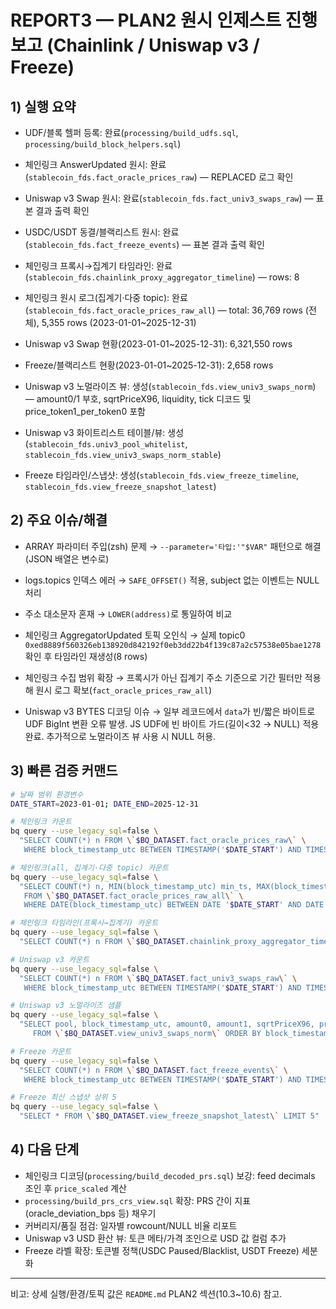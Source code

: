 # REPORT3 — PLAN2 원시 인제스트 진행 보고 (Chainlink / Uniswap v3 / Freeze)

## 1) 실행 요약
- UDF/블록 헬퍼 등록: 완료(`processing/build_udfs.sql`, `processing/build_block_helpers.sql`)
- 체인링크 AnswerUpdated 원시: 완료(`stablecoin_fds.fact_oracle_prices_raw`) — REPLACED 로그 확인
- Uniswap v3 Swap 원시: 완료(`stablecoin_fds.fact_univ3_swaps_raw`) — 표본 결과 출력 확인
- USDC/USDT 동결/블랙리스트 원시: 완료(`stablecoin_fds.fact_freeze_events`) — 표본 결과 출력 확인

- 체인링크 프록시→집계기 타임라인: 완료(`stablecoin_fds.chainlink_proxy_aggregator_timeline`) — rows: 8
- 체인링크 원시 로그(집계기·다중 topic): 완료(`stablecoin_fds.fact_oracle_prices_raw_all`) — total: 36,769 rows (전체), 5,355 rows (2023-01-01~2025-12-31)
- Uniswap v3 Swap 현황(2023-01-01~2025-12-31): 6,321,550 rows
- Freeze/블랙리스트 현황(2023-01-01~2025-12-31): 2,658 rows

- Uniswap v3 노멀라이즈 뷰: 생성(`stablecoin_fds.view_univ3_swaps_norm`) — amount0/1 부호, sqrtPriceX96, liquidity, tick 디코드 및 price_token1_per_token0 포함
- Uniswap v3 화이트리스트 테이블/뷰: 생성(`stablecoin_fds.univ3_pool_whitelist`, `stablecoin_fds.view_univ3_swaps_norm_stable`)
- Freeze 타임라인/스냅샷: 생성(`stablecoin_fds.view_freeze_timeline`, `stablecoin_fds.view_freeze_snapshot_latest`)

## 2) 주요 이슈/해결
- ARRAY 파라미터 주입(zsh) 문제 → `--parameter='타입:'"$VAR"` 패턴으로 해결(JSON 배열은 변수로)
- logs.topics 인덱스 에러 → `SAFE_OFFSET()` 적용, subject 없는 이벤트는 NULL 처리
- 주소 대소문자 혼재 → `LOWER(address)`로 통일하여 비교

- 체인링크 AggregatorUpdated 토픽 오인식 → 실제 topic0 `0xed8889f560326eb138920d842192f0eb3dd22b4f139c87a2c57538e05bae1278` 확인 후 타임라인 재생성(8 rows)
- 체인링크 수집 범위 확장 → 프록시가 아닌 집계기 주소 기준으로 기간 필터만 적용해 원시 로그 확보(`fact_oracle_prices_raw_all`)
 - Uniswap v3 BYTES 디코딩 이슈 → 일부 레코드에서 `data`가 빈/짧은 바이트로 UDF BigInt 변환 오류 발생. JS UDF에 빈 바이트 가드(길이<32 → NULL) 적용 완료. 추가적으로 노멀라이즈 뷰 사용 시 NULL 허용.

## 3) 빠른 검증 커맨드
```bash
# 날짜 범위 환경변수
DATE_START=2023-01-01; DATE_END=2025-12-31

# 체인링크 카운트
bq query --use_legacy_sql=false \
  "SELECT COUNT(*) n FROM \`$BQ_DATASET.fact_oracle_prices_raw\` \
   WHERE block_timestamp_utc BETWEEN TIMESTAMP('$DATE_START') AND TIMESTAMP('$DATE_END')"

# 체인링크(all, 집계기·다중 topic) 카운트
bq query --use_legacy_sql=false \
  "SELECT COUNT(*) n, MIN(block_timestamp_utc) min_ts, MAX(block_timestamp_utc) max_ts \
   FROM \`$BQ_DATASET.fact_oracle_prices_raw_all\` \
   WHERE DATE(block_timestamp_utc) BETWEEN DATE '$DATE_START' AND DATE '$DATE_END'"

# 체인링크 타임라인(프록시→집계기) 카운트
bq query --use_legacy_sql=false \
  "SELECT COUNT(*) n FROM \`$BQ_DATASET.chainlink_proxy_aggregator_timeline\`"

# Uniswap v3 카운트
bq query --use_legacy_sql=false \
  "SELECT COUNT(*) n FROM \`$BQ_DATASET.fact_univ3_swaps_raw\` \
   WHERE block_timestamp_utc BETWEEN TIMESTAMP('$DATE_START') AND TIMESTAMP('$DATE_END')"

# Uniswap v3 노멀라이즈 샘플
bq query --use_legacy_sql=false \
  "SELECT pool, block_timestamp_utc, amount0, amount1, sqrtPriceX96, price_token1_per_token0 \
     FROM \`$BQ_DATASET.view_univ3_swaps_norm\` ORDER BY block_timestamp_utc DESC LIMIT 5"

# Freeze 카운트
bq query --use_legacy_sql=false \
  "SELECT COUNT(*) n FROM \`$BQ_DATASET.fact_freeze_events\` \
   WHERE block_timestamp_utc BETWEEN TIMESTAMP('$DATE_START') AND TIMESTAMP('$DATE_END')"

# Freeze 최신 스냅샷 상위 5
bq query --use_legacy_sql=false \
  "SELECT * FROM \`$BQ_DATASET.view_freeze_snapshot_latest\` LIMIT 5"
```

## 4) 다음 단계
- 체인링크 디코딩(`processing/build_decoded_prs.sql`) 보강: feed decimals 조인 후 `price_scaled` 계산
- `processing/build_prs_crs_view.sql` 확장: PRS 간이 지표(oracle_deviation_bps 등) 채우기
- 커버리지/품질 점검: 일자별 rowcount/NULL 비율 리포트
 - Uniswap v3 USD 환산 뷰: 토큰 메타/가격 조인으로 USD 값 컬럼 추가
 - Freeze 라벨 확장: 토큰별 정책(USDC Paused/Blacklist, USDT Freeze) 세분화

---

비고: 상세 실행/환경/토픽 값은 `README.md` PLAN2 섹션(10.3~10.6) 참고.
